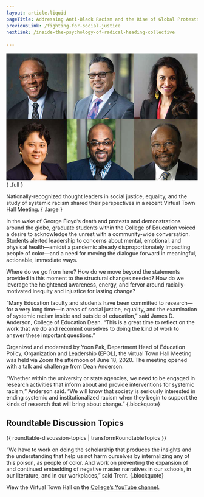 ```yaml
---
layout: article.liquid
pageTitle: Addressing Anti-Black Racism and the Rise of Global Protests&#58; Is It Different This Time?
previousLink: /fighting-for-social-justice
nextLink: /inside-the-psychology-of-radical-heading-collective

---
```

![Top Row: James Anderson, Christopher Span, Rochelle Gutiérrez. Bottom Row: Adrienne Dixson, Rodney Hopson, William Trent](/img/addressing-anti-black-racism.png) { .full } 

Nationally-recognized thought leaders in social justice, equality, and the study of systemic racism shared their perspectives in a recent Virtual Town Hall Meeting. { .large }

In the wake of George Floyd’s death and protests and demonstrations around the globe, graduate students within the College of Education voiced a desire to  acknowledge the unrest with a community-wide conversation. Students alerted leadership to concerns about mental, emotional, and physical health—amidst a  pandemic already disproportionately impacting people of color—and a need for moving the dialogue forward in meaningful, actionable, immediate ways.

Where do we go from here? How do we move beyond the statements provided in this moment to the structural changes needed? How do we leverage the heightened awareness, energy, and fervor around racially-motivated inequity and injustice for lasting change?

“Many Education faculty and students have been committed to research—for a very long time—in areas of social justice, equality, and the examination of systemic racism inside and outside of education,” said James D. Anderson, College of Education Dean. “This is a great time to reflect on the work that we do and recommit ourselves to doing the kind of work to answer these important questions.”

Organized and moderated by Yoon Pak, Department Head of Education Policy, Organization and Leadership (EPOL), the virtual Town Hall Meeting was held via  Zoom the afternoon of June 18, 2020. The meeting opened with a talk and challenge from Dean Anderson.

“Whether within the university or state agencies, we need to be engaged in research activities that inform about and provide interventions for systemic racism,” Anderson said. “We will know that society is seriously interested in ending systemic and institutionalized racism when they begin to support the kinds of research that will bring about change.” {.blockquote}

## Roundtable Discussion Topics

{{ roundtable-discussion-topics | transformRoundtableTopics }}

“We have to work on doing the scholarship that produces the insights and the understanding that help us not harm ourselves by internalizing any of this  poison, as people of color. And work on preventing the expansion of and continued embedding of negative master narratives in our schools, in our literature, and in our workplaces,” said Trent. {.blockquote}

View the Virtual Town Hall on the [College’s YouTube channel](https://www.youtube.com/user/educationatillinois).
